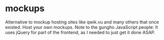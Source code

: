 # mockups
Alternative to mockup hosting sites like qwik.vu and many others that once existed. Host your own mockups. Note to the gungho JavaScript people: It uses jQuery for part of the frontend, as I needed to just get it done ASAP.

